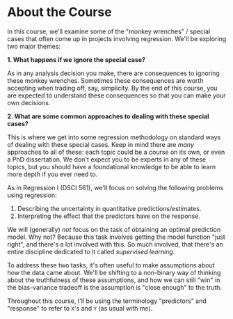 # About the Course

In this course, we'll examine some of the "monkey wrenches" / special cases that often come up in projects involving regression. We'll be exploring two major themes:

**1\. What happens if we ignore the special case?**

As in any analysis decision you make, there are consequences to ignoring these monkey wrenches. Sometimes these consequences are worth accepting when trading off, say, simplicity. By the end of this course, you are expected to understand these consequences so that you can make your own decisions.

**2\. What are some common approaches to dealing with these special cases?**

This is where we get into some regression methodology on standard ways of dealing with these special cases. Keep in mind there are _many_ approaches to all of these: each topic could be a course on its own, or even a PhD dissertation. We don't expect you to be experts in any of these topics, but you should have a foundational knowledge to be able to learn more depth if you ever need to.

As in Regression I (DSCI 561), we'll focus on solving the following problems using regression:

1. Describing the uncertainty in quantitative predictions/estimates.
2. Interpreting the effect that the predictors have on the response.

We will (generally) _not_ focus on the task of obtaining an optimal prediction model. Why not? Because this task involves getting the model function "just right", and there's a lot involved with this. So much involved, that there's an entire discipline dedicated to it called _supervised learning_. 

To address these two tasks, it's often useful to make assumptions about how the data came about. We'll be shifting to a non-binary way of thinking about the truthfulness of these assumptions, and how we can still "win" in the bias-variance tradeoff is the assumption is "close enough" to the truth.

Throughout this course, I'll be using the terminology "predictors" and "response" to refer to `X`'s and `Y` (as usual with me).
